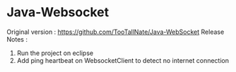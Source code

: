 # Java-Websocket

Original version : https://github.com/TooTallNate/Java-WebSocket
Release Notes :
1. Run the project on eclipse
2. Add ping heartbeat on WebsocketClient to detect no internet connection
